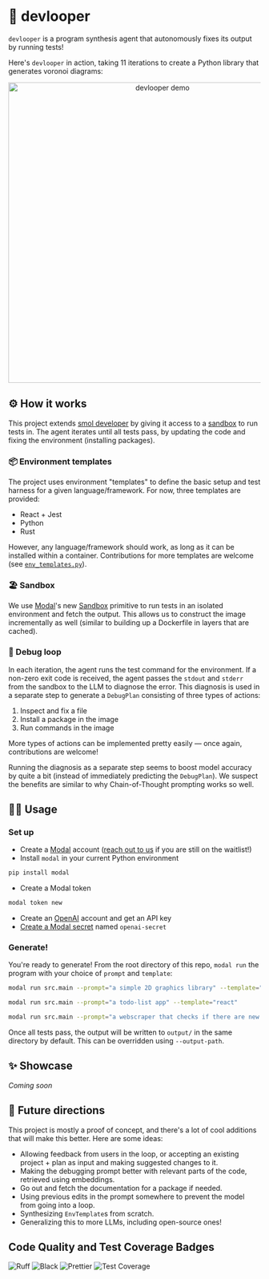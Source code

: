 # 🐥 devlooper

`devlooper` is a program synthesis agent that autonomously fixes its output by running tests!

Here's `devlooper` in action, taking 11 iterations to create a Python library that generates voronoi diagrams:

<p align="center">
  <img width="600" alt="devlooper demo" src="https://github.com/modal-labs/devlooper/assets/5786378/0dfa6086-96e2-484b-92c8-23d1017471ab">
</p>

## ⚙️ How it works

This project extends [smol developer](https://github.com/smol-ai/developer) by giving it access to a [sandbox](https://modal.com/docs/guide/sandbox) to run tests in. The agent iterates until all tests pass, by updating the code and fixing the environment (installing packages).

### 📦 Environment templates

The project uses environment "templates" to define the basic setup and test harness for a given language/framework. For now, three templates are provided:

- React + Jest
- Python
- Rust

However, any language/framework should work, as long as it can be installed within a container. Contributions for more templates are welcome (see [`env_templates.py`](https://github.com/modal-labs/devlooper/blob/main/src/env_templates.py)).

### 🏖️ Sandbox

We use [Modal](http://modal.com/)'s new [Sandbox](https://modal.com/docs/guide/sandbox) primitive to run tests in an isolated environment and fetch the output. This allows us to construct the image incrementally as well (similar to building up a Dockerfile in layers that are cached).

### 🤖 Debug loop

In each iteration, the agent runs the test command for the environment. If a non-zero exit code is received, the agent passes the `stdout` and `stderr` from the sandbox to the LLM to diagnose the error. This diagnosis is used in a separate step to generate a `DebugPlan` consisting of three types of actions:

1. Inspect and fix a file
2. Install a package in the image
3. Run commands in the image

More types of actions can be implemented pretty easily — once again, contributions are welcome!

Running the diagnosis as a separate step seems to boost model accuracy by quite a bit (instead of immediately predicting the `DebugPlan`). We suspect the benefits are similar to why Chain-of-Thought prompting works so well.

## 🧑‍🚀 Usage

### Set up

- Create a [Modal](http://modal.com/) account ([reach out to us](mailto:akshat@modal.com) if you are still on the waitlist!)
- Install `modal` in your current Python environment

```bash
pip install modal
```

- Create a Modal token

```bash
modal token new
```

- Create an [OpenAI](https://openai.com/) account and get an API key
- [Create a Modal secret](https://modal.com/secrets/create) named `openai-secret`

### Generate!

You're ready to generate! From the root directory of this repo, `modal run` the program with your choice of `prompt` and `template`:

```bash
modal run src.main --prompt="a simple 2D graphics library" --template="rust"
```

```bash
modal run src.main --prompt="a todo-list app" --template="react"
```

```bash
modal run src.main --prompt="a webscraper that checks if there are new reservations for a given restaurant on Resy" --template="python"
```

Once all tests pass, the output will be written to `output/` in the same directory by default. This can be overridden using `--output-path`.

## ✨ Showcase

_Coming soon_

## 🔮 Future directions

This project is mostly a proof of concept, and there's a lot of cool additions that will make this better. Here are some ideas:

- Allowing feedback from users in the loop, or accepting an existing project + plan as input and making suggested changes to it.
- Making the debugging prompt better with relevant parts of the code, retrieved using embeddings.
- Go out and fetch the documentation for a package if needed.
- Using previous edits in the prompt somewhere to prevent the model from going into a loop.
- Synthesizing `EnvTemplate`s from scratch.
- Generalizing this to more LLMs, including open-source ones!

## Code Quality and Test Coverage Badges

![Ruff](https://img.shields.io/badge/Ruff-checked-brightgreen)
![Black](https://img.shields.io/badge/Black-checked-brightgreen)
![Prettier](https://img.shields.io/badge/Prettier-checked-brightgreen)
![Test Coverage](https://img.shields.io/badge/Coverage-100%25-brightgreen)
